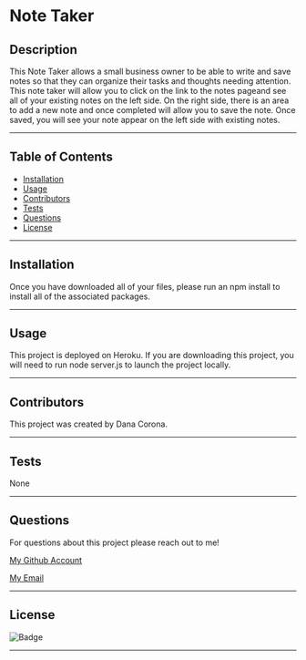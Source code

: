 # Note Taker



## Description
This Note Taker allows a small business owner to be able to write and save notes so that they can organize their tasks and thoughts needing attention. This note taker will allow you to click on the link to the notes pageand see all of your existing notes on the left side. On the right side, there is an area to add a new note and once completed will allow you to save the note. Once saved, you will see your note appear on the left side with existing notes.


***
## Table of Contents
* [Installation](#installation)
* [Usage](#usage)
* [Contributors](#contributors)
* [Tests](#tests)
* [Questions](#questions)
* [License](#License)


***
## Installation
Once you have downloaded all of your files, please run an npm install to install all of the associated packages.


***
## Usage
This project is deployed on Heroku. If you are downloading this project, you will need to run node server.js to launch the project locally.


***
## Contributors
This project was created by Dana Corona.


***
## Tests
None


***
## Questions
For questions about this project please reach out to me!

[My Github Account]('https://github.com/danacorona')

[My Email]('dana.d.corona@gmail.com')


***
## License
![Badge](https://img.shields.io/badge/license-MIT-blue.svg)

***